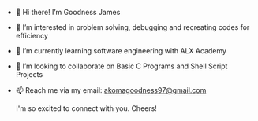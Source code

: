 - 👋 Hi there! I’m Goodness James
- 👀 I’m interested in problem solving, debugging and recreating codes for efficiency
- 🌱 I’m currently learning software engineering with ALX Academy
- 💞️ I’m looking to collaborate on Basic C Programs and Shell Script Projects
- 📫 Reach me via my email: akomagoodness97@gmail.com

     I'm so excited to connect with you. Cheers!
